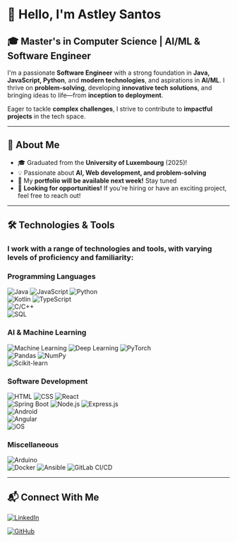 # 👋 Hello, I'm Astley Santos  

## 🎓 Master's in Computer Science | AI/ML & Software Engineer  

I'm a passionate **Software Engineer** with a strong foundation in **Java, JavaScript, Python**, and **modern technologies**, and aspirations in **AI/ML**. I thrive on **problem-solving**, developing **innovative tech solutions**, and bringing ideas to life—from **inception to deployment**.  

Eager to tackle **complex challenges**, I strive to contribute to **impactful projects** in the tech space.

---

## 🚀 About Me  
- 🎓 Graduated from the **University of Luxembourg** (2025)!  
- 💡 Passionate about **AI, Web development, and problem-solving**  
- 📂 My **portfolio will be available next week!** Stay tuned  
- 🎯 **Looking for opportunities!** If you're hiring or have an exciting project, feel free to reach out!

---

## 🛠️ Technologies & Tools  
### I work with a range of technologies and tools, with varying levels of proficiency and familiarity:

### Programming Languages  
![Java](https://img.shields.io/badge/Java-ED8B00?style=for-the-badge&logo=java&logoColor=white)
![JavaScript](https://img.shields.io/badge/JavaScript-F7DF1E?style=for-the-badge&logo=javascript&logoColor=black) 
![Python](https://img.shields.io/badge/Python-3776AB?style=for-the-badge&logo=python&logoColor=white)  
![Kotlin](https://img.shields.io/badge/Kotlin-0095D5?style=for-the-badge&logo=kotlin&logoColor=white)
![TypeScript](https://img.shields.io/badge/TypeScript-3178C6?style=for-the-badge&logo=typescript&logoColor=white)  
![C/C++](https://img.shields.io/badge/C%2FC%2B%2B-00599C?style=for-the-badge&logo=c%2B%2B&logoColor=white)  
![SQL](https://img.shields.io/badge/SQL-4479A1?style=for-the-badge&logo=sql&logoColor=white)  

### AI & Machine Learning  
 ![Machine Learning](https://img.shields.io/badge/Machine%20Learning-03A9F4?style=for-the-badge&logo=machine-learning&logoColor=white)
![Deep Learning](https://img.shields.io/badge/Deep%20Learning-0F9D58?style=for-the-badge&logo=tensorflow&logoColor=white) 
![PyTorch](https://img.shields.io/badge/PyTorch-EE4C2C?style=for-the-badge&logo=pytorch&logoColor=white)  
![Pandas](https://img.shields.io/badge/Pandas-150458?style=for-the-badge&logo=pandas&logoColor=white) 
![NumPy](https://img.shields.io/badge/NumPy-013243?style=for-the-badge&logo=numpy&logoColor=white)  
![Scikit-learn](https://img.shields.io/badge/Scikit--learn-F7931E?style=for-the-badge&logo=scikit-learn&logoColor=white)  

### Software Development  
![HTML](https://img.shields.io/badge/HTML-E34F26?style=for-the-badge&logo=html5&logoColor=white) 
![CSS](https://img.shields.io/badge/CSS-1572B6?style=for-the-badge&logo=css3&logoColor=white) 
![React](https://img.shields.io/badge/React-61DAFB?style=for-the-badge&logo=react&logoColor=black)  
![Spring Boot](https://img.shields.io/badge/Spring_Boot-6DB33F?style=for-the-badge&logo=spring&logoColor=white) 
![Node.js](https://img.shields.io/badge/Node.js-339933?style=for-the-badge&logo=node.js&logoColor=white) 
![Express.js](https://img.shields.io/badge/Express.js-000000?style=for-the-badge&logo=express&logoColor=white)  
![Android](https://img.shields.io/badge/Android-3DDC84?style=for-the-badge&logo=android&logoColor=white)  
![Angular](https://img.shields.io/badge/Angular-DD0031?style=for-the-badge&logo=angular&logoColor=white)  
![iOS](https://img.shields.io/badge/iOS-000000?style=for-the-badge&logo=apple&logoColor=white)  

### Miscellaneous  
![Arduino](https://img.shields.io/badge/Arduino-00979D?style=for-the-badge&logo=arduino&logoColor=white)  
![Docker](https://img.shields.io/badge/Docker-2496ED?style=for-the-badge&logo=docker&logoColor=white) 
![Ansible](https://img.shields.io/badge/Ansible-2A3CFF?style=for-the-badge&logo=ansible&logoColor=white) 
![GitLab CI/CD](https://img.shields.io/badge/GitLab%20CI/CD-FCA121?style=for-the-badge&logo=gitlab&logoColor=white)  

---

## 📬 Connect With Me  
[![LinkedIn](https://img.shields.io/badge/LinkedIn-%230077B5.svg?style=for-the-badge&logo=linkedin&logoColor=white)](https://www.linkedin.com/in/astley-santos)  

[![GitHub](https://img.shields.io/badge/GitHub-%23121011.svg?style=for-the-badge&logo=github&logoColor=white)](https://github.com/AstleyS)  
